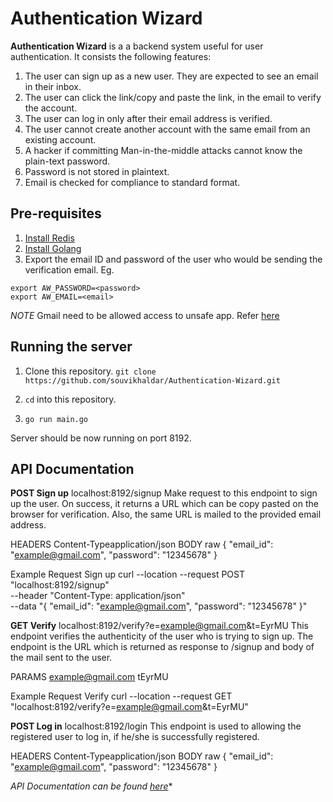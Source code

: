 # Authentication Wizard
**Authentication Wizard** is a a backend system useful for user authentication. It consists the following features:  
1. The user can sign up as a new user. They are expected to see an email in their inbox.  
2. The user can click the link/copy and paste the link, in the email to verify the account.  
3. The user can log in only after their email address is verified.  
4. The user cannot create another account with the same email from an existing account.  
5. A hacker if committing Man-in-the-middle attacks cannot know the plain-text password.  
6. Password is not stored in plaintext.   
7. Email is checked for compliance to standard format.  


## Pre-requisites 
1. [Install Redis](https://redis.io/topics/quickstart)  
2. [Install Golang](https://golang.org/doc/install)  
3. Export the email ID and password of the user who would be sending the verification email. Eg.  
```
export AW_PASSWORD=<password>
export AW_EMAIL=<email>
```  
*NOTE* Gmail need to be allowed access to unsafe app. Refer [here](https://serverfault.com/questions/635139/how-to-fix-send-mail-authorization-failed-534-5-7-14)   



## Running the server
1. Clone this repository. `git clone https://github.com/souvikhaldar/Authentication-Wizard.git`  
2. `cd` into this repository. 
  
3. `go run main.go`  

Server should be now running on port 8192. 


## API Documentation  
**POST Sign up**
localhost:8192/signup
Make request to this endpoint to sign up the user. On success, it returns a URL which can be copy pasted on the browser for verification. Also, the same URL is mailed to the provided email address.

HEADERS
Content-Typeapplication/json
BODY raw
{
	"email_id": "example@gmail.com",
	"password": "12345678"
}


Example Request
Sign up
curl --location --request POST "localhost:8192/signup" \
  --header "Content-Type: application/json" \
  --data "{
	\"email_id\": \"example@gmail.com\",
	\"password\": \"12345678\"
}"


**GET Verify**
localhost:8192/verify?e=example@gmail.com&t=EyrMU
This endpoint verifies the authenticity of the user who is trying to sign up. The endpoint is the URL which is returned as response to /signup and body of the mail sent to the user.

PARAMS
example@gmail.com
tEyrMU

Example Request
Verify
curl --location --request GET "localhost:8192/verify?e=example@gmail.com&t=EyrMU"


**POST Log in**
localhost:8192/login
This endpoint is used to allowing the registered user to log in, if he/she is successfully registered.

HEADERS
Content-Typeapplication/json
BODY raw
{
	"email_id": "example@gmail.com",
	"password": "12345678"
}

*API Documentation can be found [here](https://documenter.getpostman.com/view/7875071/SWDze13k?version=latest)**  



